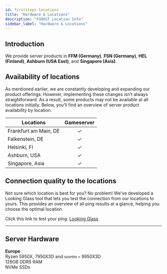 ```yaml
---
id: firststeps-locations
title: "Hardware & Locations"
description: "FSHOST Location Info"
sidebar_label: "Hardware & Locations"
---
```


## Introduction

We provide server products in **FFM (Germany)**, **FSN (Germany)**, **HEL (Finland)**, **Ashburn (USA East)**, and **Singapore (Asia)**.

## Availability of locations

As mentioned earlier, we are constantly developing and expanding our product offerings. However, implementing these changes isn’t always straightforward. As a result, some products may not be available at all locations initially. Below, you’ll find an overview of server product availability by location.

| Locations               | Gameserver |
| ----------------------- | :---------:|
| Frankfurt am Main, DE	  | ✓          |
| Falkenstein, DE         | ✓          |
| Helsinki, FI            | ✓          |
| Ashburn, USA            | ✓          |
| Singapore, Asia         | ✓          |


## Connection quality to the locations

Not sure which location is best for you? No problem! We've developed a Looking Glass tool that lets you test the connection from our locations to yours. This provides an overview of all ping results at a glance, helping you choose the optimal location.

Click this link to test your ping: [Looking Glass](https://fshost.me/lg)

---

## Server Hardware

**Europe**<br />
Ryzen 5950X, 7950X3D and <small>soontm ></small> 9950X3D <br />
128GB DDR5 RAM<br />
NVMe SSDs
